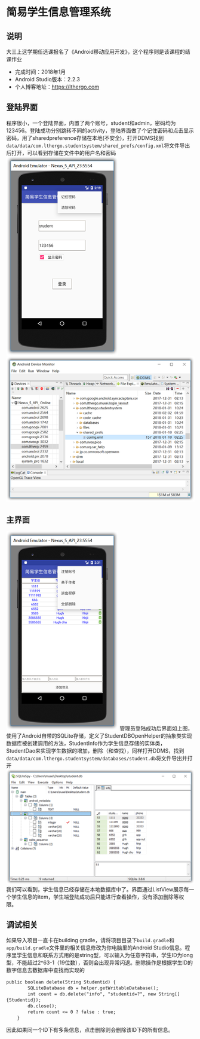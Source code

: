# 简易学生信息管理系统
## 说明
大三上这学期任选课报名了《Android移动应用开发》，这个程序则是该课程的结课作业
+ 完成时间：2018年1月
+ Android Studio版本：2.2.3
+ 个人博客地址：https://lthergo.com

## 登陆界面
程序很小，一个登陆界面，内置了两个账号，student和admin，密码均为123456。登陆成功分别跳转不同的activity，登陆界面做了个记住密码和点击显示密码，用了sharedpreference存储在本地(不安全)，打开DDMS找到		   `data/data/com.lthergo.studentsystem/shared_prefs/config.xml`将文件导出后打开，可以看到存储在文件中的用户名和密码
![login](readme.res/login.png)![ddms](readme.res/ddms.png)

## 主界面
![main](readme.res/main.png)
管理员登陆成功后界面如上图，使用了Android自带的SQLite存储，定义了StudentDBOpenHelper的抽象类实现数据库被创建调用的方法，StudentInfo作为学生信息存储的实体类，StudentDao来实现学生数据的增加，删除（和查找），同样打开DDMS，找到
`data/data/com.lthergo.studentsystem/databases/student.db`将文件导出并打开
![data](readme.res/data.png)
我们可以看到，学生信息已经存储在本地数据库中了。界面通过ListView展示每一个学生信息的item，学生端登陆成功后只能进行查看操作，没有添加删除等权限。

## 调试相关
如果导入项目一直卡在building gradle，请将项目目录下`build.gradle`和`app/build.gradle`文件里的相关信息修改为你电脑里的Android Studio信息。程序里学生信息和联系方式用的是string型，可以输入为任意字符串，学生ID为long型，不能超过2^63-1（19位数），否则会出现异常闪退。删除操作是根据学生ID的数字信息去数据库中查找而实现的
```
public boolean delete(String Studentid) {
        SQLiteDatabase db = helper.getWritableDatabase();
        int count = db.delete("info", "studentid=?", new String[]{Studentid});
        db.close();
        return count <= 0 ? false : true;
    }
```
因此如果同一个ID下有多条信息，点击删除则会删除该ID下的所有信息。